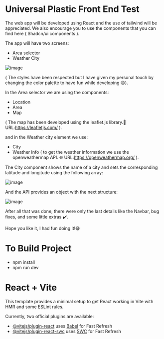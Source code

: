 # Universal Plastic Front End Test
The web app will be developed using React and the use of tailwind will be appreciated. We also encourage you to use the components that you can find here ( Shadcn/ui components ).

The app will have two screens:
 - Area selector
 - Weather City

![image](https://github.com/CristiianGB/Test-Frontend-Universal-Plastic/assets/107640313/73dc8ef2-892d-46c7-9992-8581c7ab2379)

( The styles have been respected but I have given my personal touch by changing the color palette to have fun while developing 😊). 

In the Area selector we are using the components:
  - Location
  - Area
  - Map
    
( The map has been developed using the leaflet.js library.🌿 URL:https://leafletjs.com/ ).

and in the Weather city element we use:
 - City
 - Weather Info
( to get the weather information we use the openweathermap API. 🌐 URL:https://openweathermap.org/ ).

The City component shows the name of a city and sets the corresponding latitude and longitude using the following array:

![image](https://github.com/CristiianGB/Test-Frontend-Universal-Plastic/assets/107640313/b0ea2236-5548-4678-a34a-3d84884e15a1)

And the API provides an object with the next structure:

  ![image](https://github.com/CristiianGB/Test-Frontend-Universal-Plastic/assets/107640313/e16f7d28-ad18-4234-affb-8e97ccfe1ef8)

After all that was done, there were only the last details like the Navbar, bug fixes, and some little extras ✔️.

Hope you like it, I had fun doing it!😁

# To Build Project

- npm install
- npm run dev

# React + Vite

This template provides a minimal setup to get React working in Vite with HMR and some ESLint rules.

Currently, two official plugins are available:

- [@vitejs/plugin-react](https://github.com/vitejs/vite-plugin-react/blob/main/packages/plugin-react/README.md) uses [Babel](https://babeljs.io/) for Fast Refresh
- [@vitejs/plugin-react-swc](https://github.com/vitejs/vite-plugin-react-swc) uses [SWC](https://swc.rs/) for Fast Refresh
